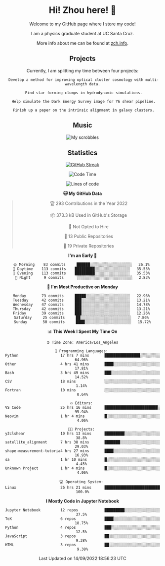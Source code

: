 <div align="center">
<h1> Hi! Zhou here! 👋 </h1>


Welcome to my GitHub page where I store my code! 

I am a physics graduate student at UC Santa Cruz. 

More info about me can be found at [zch.info](www.zch.info).

## Projects

Currently, I am splitting my time between four projects:
```
 Develop a method for improving optical cluster cosmology with multi-wavelength data.
 
 Find star forming clumps in hydrodynamic simulations.
 
 Help simulate the Dark Energy Survey image for Y6 shear pipeline.
 
 Finish up a paper on the intrinsic alignment in galaxy clusters.
```

## Music
![My scrobbles](https://lastfm-recently-played.vercel.app/api?user=zchvsre)


## Statistics

[![GitHub Streak](https://github-readme-streak-stats.herokuapp.com/?user=zhouconghao&theme=highcontrast)](https://git.io/streak-stats)

<!--START_SECTION:waka-->
![Code Time](http://img.shields.io/badge/Code%20Time-336%20hrs%2015%20mins-blue)

![Lines of code](https://img.shields.io/badge/From%20Hello%20World%20I%27ve%20Written-603%20Thousand%20lines%20of%20code-blue)

**🐱 My GitHub Data** 

> 🏆 293 Contributions in the Year 2022
 > 
> 📦 373.3 kB Used in GitHub's Storage 
 > 
> 🚫 Not Opted to Hire
 > 
> 📜 13 Public Repositories 
 > 
> 🔑 19 Private Repositories  
 > 
**I'm an Early 🐤** 

```text
🌞 Morning    83 commits     ██████░░░░░░░░░░░░░░░░░░░   26.1% 
🌆 Daytime    113 commits    █████████░░░░░░░░░░░░░░░░   35.53% 
🌃 Evening    113 commits    █████████░░░░░░░░░░░░░░░░   35.53% 
🌙 Night      9 commits      ░░░░░░░░░░░░░░░░░░░░░░░░░   2.83%

```
📅 **I'm Most Productive on Monday** 

```text
Monday       73 commits     █████░░░░░░░░░░░░░░░░░░░░   22.96% 
Tuesday      42 commits     ███░░░░░░░░░░░░░░░░░░░░░░   13.21% 
Wednesday    47 commits     ███░░░░░░░░░░░░░░░░░░░░░░   14.78% 
Thursday     42 commits     ███░░░░░░░░░░░░░░░░░░░░░░   13.21% 
Friday       39 commits     ███░░░░░░░░░░░░░░░░░░░░░░   12.26% 
Saturday     25 commits     ██░░░░░░░░░░░░░░░░░░░░░░░   7.86% 
Sunday       50 commits     ████░░░░░░░░░░░░░░░░░░░░░   15.72%

```


📊 **This Week I Spent My Time On** 

```text
⌚︎ Time Zone: America/Los_Angeles

💬 Programming Languages: 
Python                   17 hrs 7 mins       ████████████████░░░░░░░░░   64.96% 
Other                    4 hrs 41 mins       ████░░░░░░░░░░░░░░░░░░░░░   17.81% 
Bash                     3 hrs 49 mins       ███░░░░░░░░░░░░░░░░░░░░░░   14.52% 
CSV                      18 mins             ░░░░░░░░░░░░░░░░░░░░░░░░░   1.14% 
Fortran                  10 mins             ░░░░░░░░░░░░░░░░░░░░░░░░░   0.64%

🔥 Editors: 
VS Code                  25 hrs 16 mins      ████████████████████████░   95.94% 
Neovim                   1 hr 4 mins         █░░░░░░░░░░░░░░░░░░░░░░░░   4.06%

🐱‍💻 Projects: 
y3clshear                10 hrs 13 mins      █████████░░░░░░░░░░░░░░░░   38.8% 
satellite_alignment      7 hrs 38 mins       ███████░░░░░░░░░░░░░░░░░░   29.03% 
shape-measurement-tutoria4 hrs 27 mins       ████░░░░░░░░░░░░░░░░░░░░░   16.93% 
sa                       1 hr 10 mins        █░░░░░░░░░░░░░░░░░░░░░░░░   4.45% 
Unknown Project          1 hr 4 mins         █░░░░░░░░░░░░░░░░░░░░░░░░   4.06%

💻 Operating System: 
Linux                    26 hrs 21 mins      █████████████████████████   100.0%

```

**I Mostly Code in Jupyter Notebook** 

```text
Jupyter Notebook         12 repos            █████████░░░░░░░░░░░░░░░░   37.5% 
TeX                      6 repos             ████░░░░░░░░░░░░░░░░░░░░░   18.75% 
Python                   4 repos             ███░░░░░░░░░░░░░░░░░░░░░░   12.5% 
JavaScript               3 repos             ██░░░░░░░░░░░░░░░░░░░░░░░   9.38% 
HTML                     3 repos             ██░░░░░░░░░░░░░░░░░░░░░░░   9.38%

```



 Last Updated on 14/09/2022 18:56:23 UTC
<!--END_SECTION:waka-->

<!-- ![](https://raw.githubusercontent.com/zhouconghao/github-stats/master/generated/overview.svg#gh-dark-mode-only)
![](https://raw.githubusercontent.com/zhouconghao/github-stats/master/generated/overview.svg#gh-light-mode-only)

![](https://raw.githubusercontent.com/zhouconghao/github-stats/master/generated/languages.svg#gh-dark-mode-only)
![](https://raw.githubusercontent.com/zhouconghao/github-stats/master/generated/languages.svg#gh-light-mode-only) -->

</div>


<!--
**zchvsre/zchvsre** is a ✨ _special_ ✨ repository because its `README.md` (this file) appears on your GitHub profile.

Here are some ideas to get you started:

- 🔭 I’m currently working on ...
- 🌱 I’m currently learning ...
- 👯 I’m looking to collaborate on ...
- 🤔 I’m looking for help with ...
- 💬 Ask me about ...
- 📫 How to reach me: ...
- 😄 Pronouns: ...
- ⚡ Fun fact: ...
-->
 
 </p>
